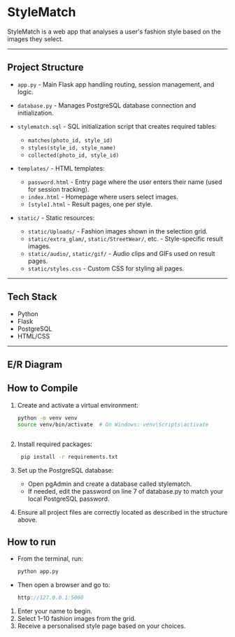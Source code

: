 # StyleMatch

StyleMatch is a web app that analyses a user's fashion style based on the images they select. 

---

## Project Structure

- `app.py` - Main Flask app handling routing, session management, and logic.
- `database.py` - Manages PostgreSQL database connection and initialization.
- `stylematch.sql` - SQL initialization script that creates required tables:
  - `matches(photo_id, style_id)`
  - `styles(style_id, style_name)`
  - `collected(photo_id, style_id)`

- `templates/` - HTML templates:
  - `password.html` - Entry page where the user enters their name (used for session tracking).
  - `index.html` - Homepage where users select images.
  - `[style].html` - Result pages, one per style.

- `static/` - Static resources:
  - `static/Uploads/` - Fashion images shown in the selection grid.
  - `static/extra_glam/`, `static/StreetWear/`, etc. - Style-specific result images.
  - `static/audio/`, `static/gif/` - Audio clips and GIFs used on result pages.
  - `static/styles.css` - Custom CSS for styling all pages.

---

## Tech Stack

- Python 
- Flask
- PostgreSQL
- HTML/CSS

---

## E/R Diagram

## How to Compile
1. Create and activate a virtual environment:
   ```bash
   python -m venv venv
   source venv/bin/activate  # On Windows: venv\Scripts\activate
  
2. Install required packages:
   ```bash
    pip install -r requirements.txt

3. Set up the PostgreSQL database:
    -  Open pgAdmin and create a database called stylematch.
    -  If needed, edit the password on line 7 of database.py to match your local PostgreSQL password.
    
4. Ensure all project files are correctly located as described in the structure above.


## How to run

- From the terminal, run:
  ```bash
  python app.py
- Then open a browser and go to:
  ```Cpp
  http://127.0.0.1:5000
1. Enter your name to begin.
2. Select 1–10 fashion images from the grid.
3. Receive a personalised style page based on your choices.







